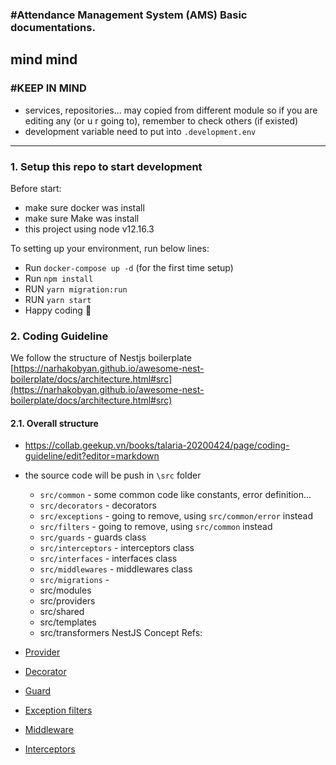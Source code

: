 ### #Attendance Management System (AMS) Basic documentations.
mind mind
---
### #KEEP IN MIND
- services, repositories... may copied from different module so if you are editing any (or u r going to), remember to check others (if existed)
- development variable need to put into `.development.env`
---

### 1. Setup this repo to start development

Before start:
- make sure docker was install
- make sure Make was install
- this project using node v12.16.3

To setting up your environment, run below lines:
- Run `docker-compose up -d` (for the first time setup)
- Run `npm install`
- RUN `yarn migration:run`
- RUN `yarn start`
- Happy coding :tada:

### 2. Coding Guideline

We follow the structure of Nestjs boilerplate   
[https://narhakobyan.github.io/awesome-nest-boilerplate/docs/architecture.html#src](https://narhakobyan.github.io/awesome-nest-boilerplate/docs/architecture.html#src)

#### 2.1. Overall structure
- https://collab.geekup.vn/books/talaria-20200424/page/coding-guideline/edit?editor=markdown

- the source code will be push in `\src` folder
    - `src/common` - some common code like constants, error definition...
    - `src/decorators` - decorators
    - `src/exceptions` - going to remove, using `src/common/error` instead
    - `src/filters` - going to remove, using `src/common` instead
    - `src/guards` - guards class
    - `src/interceptors` - interceptors class
    - `src/interfaces` - interfaces class
    - `src/middlewares` - middlewares class
    - `src/migrations` - 
    - src/modules
    - src/providers
    - src/shared
    - src/templates
    - src/transformers
NestJS Concept Refs:
- [Provider](https://docs.nestjs.com/providers)
- [Decorator](https://docs.nestjs.com/decorators)
- [Guard](https://docs.nestjs.com/guards)
- [Exception filters](https://docs.nestjs.com/exception-filters#exception-filters)
- [Middleware](https://docs.nestjs.com/middleware)
- [Interceptors](https://docs.nestjs.com/interceptors)
